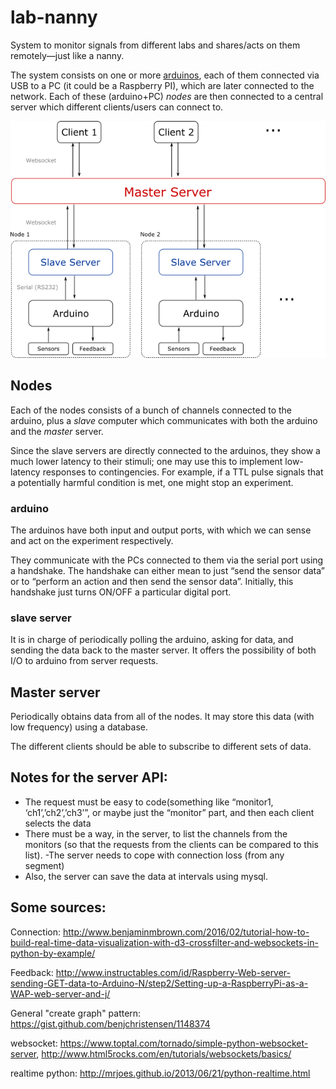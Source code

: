 # lab-nanny

System to monitor signals from different labs and shares/acts on them remotely—just like a nanny.

The system consists on one or more [arduinos](https://www.arduino.cc/), each of them connected via USB to a PC (it could be a Raspberry PI), which are later connected to the network. Each of these (arduino+PC) *nodes* are then connected to a central server which different clients/users can connect to.

![System diagram](./resources/architecture_diagram.png "System diagram")

## Nodes
Each of the nodes consists of a bunch of channels connected to the arduino, plus a *slave* computer which communicates with both the arduino and the *master* server. 

Since the slave servers are directly connected to the arduinos, they show a much lower latency to their stimuli; one may use this to implement low-latency responses to contingencies. For example, if a TTL pulse signals that a potentially harmful condition is met, one might stop an experiment.


### arduino
The arduinos have both input and output ports, with which we can sense and act on the experiment respectively.

They communicate with the PCs connected to them via the serial port using a handshake. The handshake can either mean to just “send the sensor data” or to “perform an action and then send the sensor data”. Initially, this handshake just turns ON/OFF a particular digital port.

### slave server
It is in charge of periodically polling the arduino, asking for data, and sending the data back to the master server. It offers the possibility of both I/O to arduino from server requests.

## Master server
Periodically obtains data from all of the nodes. It may store this data (with low frequency) using a database.

The different clients should be able to subscribe to different sets of data.



## Notes for the server API:
- The request must be easy to code(something like “monitor1, ‘ch1’,’ch2’,’ch3’”, or maybe just the “monitor” part, and then each client selects the data
- There must be a way, in the server, to list the channels from the monitors (so that the requests from the clients can be compared to this list).
-The server needs to cope with connection loss (from any segment)
- Also, the server can save the data at intervals using mysql.


## Some sources:
Connection: http://www.benjaminmbrown.com/2016/02/tutorial-how-to-build-real-time-data-visualization-with-d3-crossfilter-and-websockets-in-python-by-example/

Feedback: http://www.instructables.com/id/Raspberry-Web-server-sending-GET-data-to-Arduino-N/step2/Setting-up-a-RaspberryPi-as-a-WAP-web-server-and-j/

General "create graph" pattern: https://gist.github.com/benjchristensen/1148374

websocket: https://www.toptal.com/tornado/simple-python-websocket-server, http://www.html5rocks.com/en/tutorials/websockets/basics/

realtime python: http://mrjoes.github.io/2013/06/21/python-realtime.html